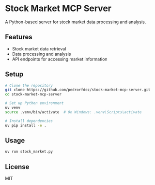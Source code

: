 # Stock Market MCP Server

A Python-based server for stock market data processing and analysis.

## Features

- Stock market data retrieval
- Data processing and analysis
- API endpoints for accessing market information

## Setup

```bash
# Clone the repository
git clone https://github.com/pedrorfdez/stock-market-mcp-server.git
cd stock-market-mcp-server

# Set up Python environment
uv venv
source .venv/bin/activate  # On Windows: .venv\Scripts\activate

# Install dependencies
uv pip install -e .
```

## Usage

```bash
uv run stock_market.py
```

## License

MIT
